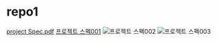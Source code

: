 # repo1


[project Spec.pdf](https://github.com/leedaehee12/repo1/files/8736185/project.Spec.pdf)
[프로젝트 스펙001](https://user-images.githubusercontent.com/84042181/169457265-b552b7b2-d6e7-454e-bcff-2873d94bf2e5.jpg)
![프로젝트 스펙002](https://user-images.githubusercontent.com/84042181/169457272-818d0026-1976-49c4-b9af-10ba13aedc4a.jpg)
![프로젝트 스펙003](https://user-images.githubusercontent.com/84042181/169457281-80cc2870-fd59-48ef-9a24-4a45a73c5e45.jpg)

